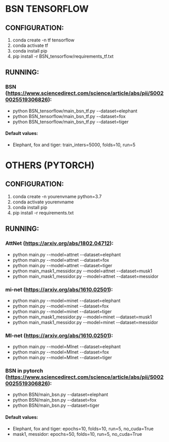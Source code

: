 # BSN TENSORFLOW
## CONFIGURATION:
1. conda create -n tf tensorflow
2. conda activate tf
3. conda install pip
4. pip install -r BSN_tensorflow/requirements_tf.txt

## RUNNING:
### BSN (https://www.sciencedirect.com/science/article/abs/pii/S0020025519306826):
- python BSN_tensorflow/main_bsn_tf.py --dataset=elephant
- python BSN_tensorflow/main_bsn_tf.py --dataset=fox
- python BSN_tensorflow/main_bsn_tf.py --dataset=tiger

#### Default values: 
- Elephant, fox and tiger: train_inters=5000, folds=10, run=5

# OTHERS (PYTORCH)
## CONFIGURATION:
1. conda create -n yourenvname python=3.7
2. conda activate yourenvname
3. conda install pip
4. pip install -r requirements.txt

## RUNNING:
### AttNet (https://arxiv.org/abs/1802.04712):
- python main.py --model=attnet --dataset=elephant
- python main.py --model=attnet --dataset=fox
- python main.py --model=attnet --dataset=tiger
- python main_mask1_messidor.py --model=attnet --dataset=musk1
- python main_mask1_messidor.py --model=attnet --dataset=messidor

### mi-net (https://arxiv.org/abs/1610.02501):
- python main.py --model=minet --dataset=elephant
- python main.py --model=minet --dataset=fox
- python main.py --model=minet --dataset=tiger
- python main_mask1_messidor.py --model=minet --dataset=musk1
- python main_mask1_messidor.py --model=minet --dataset=messidor

### MI-net (https://arxiv.org/abs/1610.02501):
- python main.py --model=MInet --dataset=elephant
- python main.py --model=MInet --dataset=fox
- python main.py --model=MInet --dataset=tiger

### BSN in pytorch (https://www.sciencedirect.com/science/article/abs/pii/S0020025519306826):
- python BSN/main_bsn.py --dataset=elephant
- python BSN/main_bsn.py --dataset=fox
- python BSN/main_bsn.py --dataset=tiger

#### Default values: 
- Elephant, fox and tiger: epochs=10, folds=10, run=5, no_cuda=True
- mask1, messidor: epochs=50, folds=10, run=5, no_cuda=True
